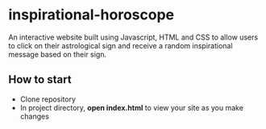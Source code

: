 # inspirational-horoscope

An interactive website built using Javascript, HTML and CSS to allow users to click on their astrological sign and receive a random inspirational message based on their sign.

## How to start

- Clone repository
- In project directory, **open index.html** to view your site as you make changes
